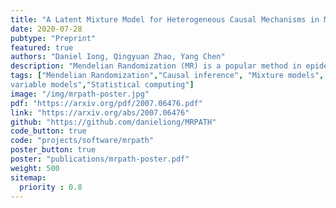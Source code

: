 ```yaml
---
title: "A Latent Mixture Model for Heterogeneous Causal Mechanisms in Mendelian Randomization"
date: 2020-07-28
pubtype: "Preprint"
featured: true
authors: "Daniel Iong, Qingyuan Zhao, Yang Chen"
description: "Mendelian Randomization (MR) is a popular method in epidemiology and genetics that uses genetic variation as instrumental variables for causal inference. Existing MR methods usually assume most genetic variants are valid instrumental variables that identify a common causal effect. There is a general lack of awareness that this effect homogeneity assumption can be violated when there are multiple causal pathways involved, even if all the instrumental variables are valid. In this article, we introduce a latent mixture model MR-PATH that groups instruments that yield similar causal effect estimates together. We develop a Monte-Carlo EM algorithm to fit this mixture model, derive approximate confidence intervals for uncertainty quantification, and adopt a modified Bayesian Information Criterion (BIC) for model selection. We verify the efficacy of the Monte-Carlo EM algorithm, confidence intervals, and model selection criterion using numerical simulations. We identify potential mechanistic heterogeneity when applying our method to estimate the effect of high-density lipoprotein cholesterol on coronary heart disease and the effect of adiposity on type II diabetes."
tags: ["Mendelian Randomization","Causal inference", "Mixture models", "Latent
variable models","Statistical computing"]
image: "/img/mrpath-poster.jpg"
pdf: "https://arxiv.org/pdf/2007.06476.pdf"
link: "https://arxiv.org/abs/2007.06476"
github: "https://github.com/danieliong/MRPATH"
code_button: true
code: "projects/software/mrpath"
poster_button: true
poster: "publications/mrpath-poster.pdf"
weight: 500
sitemap:
  priority : 0.8
---
```

